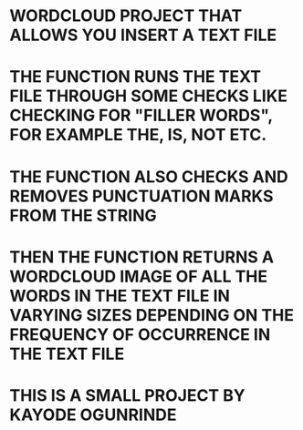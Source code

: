 # WORDCLOUD PROJECT THAT ALLOWS YOU INSERT A TEXT FILE
# THE FUNCTION RUNS THE TEXT FILE THROUGH SOME CHECKS LIKE CHECKING FOR "FILLER WORDS", FOR EXAMPLE THE, IS, NOT ETC.
# THE FUNCTION ALSO CHECKS AND REMOVES PUNCTUATION MARKS FROM THE STRING
# THEN THE FUNCTION RETURNS A WORDCLOUD IMAGE OF ALL THE WORDS IN THE TEXT FILE IN VARYING SIZES DEPENDING ON THE FREQUENCY OF OCCURRENCE IN THE TEXT FILE

# THIS IS A SMALL PROJECT BY KAYODE OGUNRINDE
